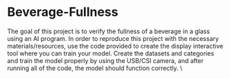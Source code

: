 # Beverage-Fullness

The goal of this project is to verify the fullness of a beverage in a glass using an AI program.
In order to reproduce this project with the necessary materials/resources, use the code provided to create the display interactive tool where you can train your model.
Create the datasets and categories and train the model properly by using the USB/CSI camera, and after running all of the code, the model should function correctly.
\
